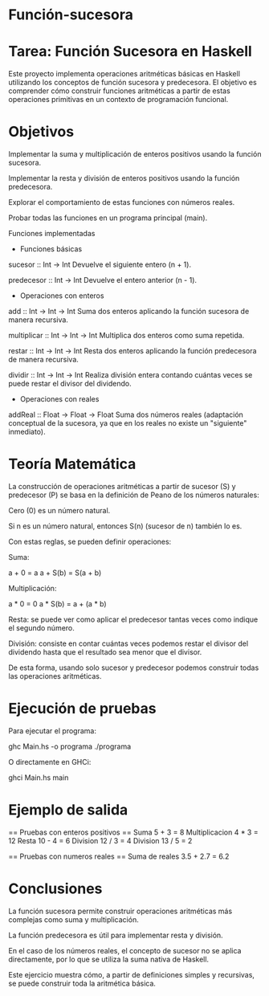 # Función-sucesora

# Tarea: Función Sucesora en Haskell

Este proyecto implementa operaciones aritméticas básicas en Haskell utilizando los conceptos de función sucesora y predecesora.
El objetivo es comprender cómo construir funciones aritméticas a partir de estas operaciones primitivas en un contexto de programación funcional.

# Objetivos

Implementar la suma y multiplicación de enteros positivos usando la función sucesora.

Implementar la resta y división de enteros positivos usando la función predecesora.

Explorar el comportamiento de estas funciones con números reales.

Probar todas las funciones en un programa principal (main).

Funciones implementadas
- Funciones básicas

sucesor :: Int -> Int
Devuelve el siguiente entero (n + 1).

predecesor :: Int -> Int
Devuelve el entero anterior (n - 1).

- Operaciones con enteros

add :: Int -> Int -> Int
Suma dos enteros aplicando la función sucesora de manera recursiva.

multiplicar :: Int -> Int -> Int
Multiplica dos enteros como suma repetida.

restar :: Int -> Int -> Int
Resta dos enteros aplicando la función predecesora de manera recursiva.

dividir :: Int -> Int -> Int
Realiza división entera contando cuántas veces se puede restar el divisor del dividendo.

- Operaciones con reales

addReal :: Float -> Float -> Float
Suma dos números reales (adaptación conceptual de la sucesora, ya que en los reales no existe un "siguiente" inmediato).

# Teoría Matemática

La construcción de operaciones aritméticas a partir de sucesor (S) y predecesor (P) se basa en la definición de Peano de los números naturales:

Cero (0) es un número natural.

Si n es un número natural, entonces S(n) (sucesor de n) también lo es.

Con estas reglas, se pueden definir operaciones:

Suma:

a + 0 = a
a + S(b) = S(a + b)

Multiplicación:

a * 0 = 0
a * S(b) = a + (a * b)


Resta: se puede ver como aplicar el predecesor tantas veces como indique el segundo número.

División: consiste en contar cuántas veces podemos restar el divisor del dividendo hasta que el resultado sea menor que el divisor.

De esta forma, usando solo sucesor y predecesor podemos construir todas las operaciones aritméticas.

# Ejecución de pruebas

Para ejecutar el programa:

ghc Main.hs -o programa
./programa

O directamente en GHCi:

ghci Main.hs
main

# Ejemplo de salida
== Pruebas con enteros positivos ==
Suma 5 + 3 = 8
Multiplicacion 4 * 3 = 12
Resta 10 - 4 = 6
Division 12 / 3 = 4
Division 13 / 5 = 2

== Pruebas con numeros reales ==
Suma de reales 3.5 + 2.7 = 6.2

# Conclusiones

La función sucesora permite construir operaciones aritméticas más complejas como suma y multiplicación.

La función predecesora es útil para implementar resta y división.

En el caso de los números reales, el concepto de sucesor no se aplica directamente, por lo que se utiliza la suma nativa de Haskell.

Este ejercicio muestra cómo, a partir de definiciones simples y recursivas, se puede construir toda la aritmética básica.
